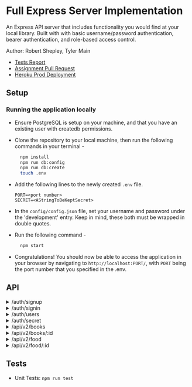 # Full Express Server Implementation

An Express API server that includes functionality you would find at your local library. Built with with basic username/password authentication, bearer authentication, and role-based access control.

Author: Robert Shepley, Tyler Main
<!-- Replace URL's and add more necessary links -->
- [Tests Report](https://github.com/ShepleySound/full-auth-api/actions)
- [Assignment Pull Request](https://github.com/ShepleySound/full-auth-api/pull/1)
- [Heroku Prod Deployment](https://shepley-full-auth-api.herokuapp.com/)

## Setup

### Running the application locally

- Ensure PostgreSQL is setup on your machine, and that you have an existing user with createdb permissions.

- Clone the repository to your local machine, then run the following commands in your terminal -

  ```bash
    npm install
    npm run db:config
    npm run db:create
    touch .env
  ```

- Add the following lines to the newly created `.env` file.

  ```text
  PORT=<port number>
  SECRET=<AStringToBeKeptSecret>
  ```

- In the `config/config.json` file, set your username and password under the 'development' entry. Keep in mind, these both must be wrapped in double quotes.

- Run the following command -

  ```bash
    npm start
  ```

- Congratulations! You should now be able to access the application in your browser by navigating to `http://localhost:PORT/`, with `PORT` being the port number that you specified in the .env.

## API

<details><summary>/auth/signup</summary>

#### POST

##### Responses

| Code | Description |
| ---- | ----------- |
| 201 | OK |
| 401 | Unauthorized |
</details>

<details><summary>/auth/signin</summary>

#### POST

##### Responses

| Code | Description |
| ---- | ----------- |
| 200 | OK |
| 401 | Unauthorized |

| Security
| --- |
| BasicAuth |
</details>

<details><summary>/auth/users</summary>

#### GET

##### Responses

| Code | Description |
| ---- | ----------- |
| 200 | OK |
| 401 | Unauthorized |

| Security | Required Permission |
| --- | --- |
| BearerAuth / RBAC | DELETE |
</details>

<details><summary>/auth/secret</summary>

#### GET

##### Responses

| Code | Description |
| ---- | ----------- |
| 200 | OK |
| 401 | Unauthorized |

| Security
| --- |
| BearerAuth |
</details>

<details><summary>/api/v2/books</summary>

#### GET

##### Responses

| Code | Description |
| ---- | ----------- |
| 200 | OK |
| 401 | Unauthorized |

| Security
| --- |
| BearerAuth |

#### POST

##### Responses

| Code | Description |
| ---- | ----------- |
| 201 | OK |
| 401 | Unauthorized |

| Security | Required Permission |
| --- | --- |
| BearerAuth / RBAC | CREATE |
</details>

<details><summary>/api/v2/books/:id</summary>

#### POST

##### Responses

| Code | Description |
| ---- | ----------- |
| 201 | OK |
| 401 | Unauthorized |

| Security | Required Permission |
| --- | --- |
| BearerAuth / RBAC | CREATE |

#### GET

##### Responses

| Code | Description |
| ---- | ----------- |
| 200 | OK |
| 401 | Unauthorized |

| Security
| --- |
| BearerAuth |

#### PUT/PATCH

##### Responses

| Code | Description |
| ---- | ----------- |
| 200 | OK |
| 401 | Unauthorized |

| Security | Required Permission |
| --- | --- |
| BearerAuth / RBAC | UPDATE |

#### DELETE

##### Responses

| Code | Description |
| ---- | ----------- |
| 200 | OK |
| 401 | Unauthorized |

| Security | Required Permission |
| --- | --- |
| BearerAuth / RBAC | DELETE |
</details>

<details><summary>/api/v2/food</summary>

#### GET

##### Responses

| Code | Description |
| ---- | ----------- |
| 200 | OK |
| 401 | Unauthorized |

| Security
| --- |
| BearerAuth |

#### POST

##### Responses

| Code | Description |
| ---- | ----------- |
| 201 | OK |
| 401 | Unauthorized |

| Security | Required Permission |
| --- | --- |
| BearerAuth / RBAC | CREATE |
</details>

<details><summary>/api/v2/food/:id</summary>

#### POST

##### Responses

| Code | Description |
| ---- | ----------- |
| 201 | OK |
| 401 | Unauthorized |

| Security | Required Permission |
| --- | --- |
| BearerAuth / RBAC | CREATE |

#### GET

##### Responses

| Code | Description |
| ---- | ----------- |
| 200 | OK |
| 401 | Unauthorized |

| Security
| --- |
| BearerAuth |

#### PUT/PATCH

##### Responses

| Code | Description |
| ---- | ----------- |
| 200 | OK |
| 401 | Unauthorized |

| Security | Required Permission |
| --- | --- |
| BearerAuth / RBAC | UPDATE |

#### DELETE

##### Responses

| Code | Description |
| ---- | ----------- |
| 200 | OK |
| 401 | Unauthorized |

| Security | Required Permission |
| --- | --- |
| BearerAuth / RBAC | DELETE |
</details>

## Tests

- Unit Tests: `npm run test`

<!-- ## Structure Diagram

(Created with [app.diagrams.net](https://app.diagrams.net/))

![Diagram]() -->